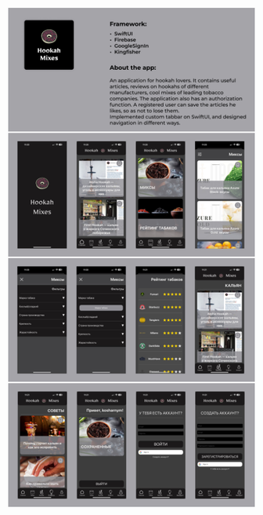 ![Header](https://github.com/kosharny/Hookah-Mixes/blob/main/Hookah%20Mixes/assets/hookah_mixes_main.jpg)
![Header](https://github.com/kosharny/Hookah-Mixes/blob/main/Hookah%20Mixes/assets/hookah_mixes_screen1.jpg)
![Header](https://github.com/kosharny/Hookah-Mixes/blob/main/Hookah%20Mixes/assets/hookah_mixes_screen2.jpg)
![Header](https://github.com/kosharny/Hookah-Mixes/blob/main/Hookah%20Mixes/assets/hookah_mixes_screen3.jpg)
